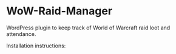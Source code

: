 WoW-Raid-Manager
================

WordPress plugin to keep track of World of Warcraft raid loot and attendance.

Installation instructions:
<TODO>
